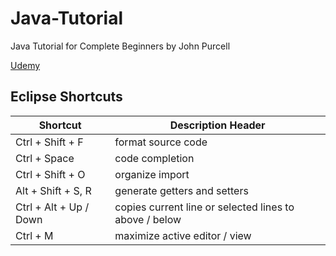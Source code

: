 # Java-Tutorial
Java Tutorial for Complete Beginners by John Purcell

[Udemy](https://www.udemy.com/course/java-tutorial/)

## Eclipse Shortcuts

Shortcut | Description Header
------------ | -------------
Ctrl + Shift + F | format source code
Ctrl + Space | code completion
Ctrl + Shift + O | organize import
Alt + Shift + S, R | generate getters and setters
Ctrl + Alt + Up / Down | copies current line or selected lines to above / below
Ctrl + M | maximize active editor / view

